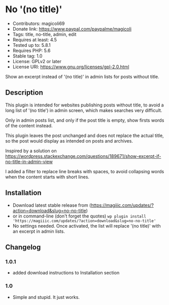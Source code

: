 # No '(no title)'
* Contributors: magicoli69
* Donate link: https://www.paypal.com/paypalme/magicoli
* Tags: title, no-title, admin, edit
* Requires at least: 4.5
* Tested up to: 5.8.1
* Requires PHP: 5.6
* Stable tag: 1.0
* License: GPLv2 or later
* License URI: https://www.gnu.org/licenses/gpl-2.0.html

Show an excerpt instead of '(no title)' in admin lists for posts without title.


## Description

This plugin is intended for websites publishing posts without title, to avoid a long list of '(no title') in admin screen, which makes searches very difficult.

Only in admin posts list, and only if the post title is empty, show firsts words of the content instead.

This plugin leaves the post unchanged and does not replace the actual title, so the post would display as intended on posts and archives.

Inspired by a solution on https://wordpress.stackexchange.com/questions/189671/show-excerpt-if-no-title-in-admin-view

I added a filter to replace line breaks with spaces, to avoid collapsing words when the content starts with short lines.


## Installation

- Download latest stable release from (https://magiiic.com/updates/?action=download&slug=no-no-title)
- or in command-line (don't forget the quotes)
  `wp plugin install 'https://magiiic.com/updates/?action=download&slug=no-no-title'`
- No settings needed. Once activated, the list will replace '(no title)' with an excerpt in admin lists.


## Changelog

### 1.0.1
* added download instructions to Installation section

### 1.0
* Simple and stupid. It just works.
